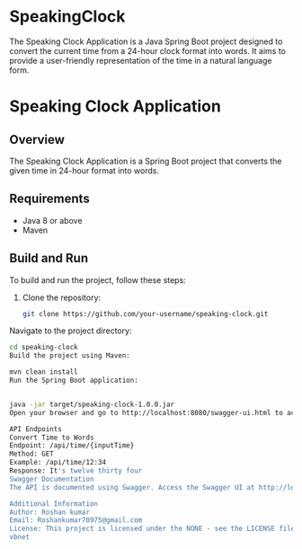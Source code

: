 # SpeakingClock
The Speaking Clock Application is a Java Spring Boot project designed to convert the current time from a 24-hour clock format into words. It aims to provide a user-friendly representation of the time in a natural language form.
# Speaking Clock Application

## Overview
The Speaking Clock Application is a Spring Boot project that converts the given time in 24-hour format into words.

## Requirements
- Java 8 or above
- Maven

## Build and Run
To build and run the project, follow these steps:

1. Clone the repository:
   ```bash
   git clone https://github.com/your-username/speaking-clock.git
Navigate to the project directory:

   ```bash
   cd speaking-clock
Build the project using Maven:

mvn clean install
Run the Spring Boot application:


java -jar target/speaking-clock-1.0.0.jar
Open your browser and go to http://localhost:8080/swagger-ui.html to access the Swagger documentation and test the API.

API Endpoints
Convert Time to Words
Endpoint: /api/time/{inputTime}
Method: GET
Example: /api/time/12:34
Response: It's twelve thirty four
Swagger Documentation
The API is documented using Swagger. Access the Swagger UI at http://localhost:8080/swagger-ui.html for detailed API documentation and testing.

Additional Information
Author: Roshan kumar
Email: Roshankumar70975@gmail.com
License: This project is licensed under the NONE - see the LICENSE file for details.
vbnet


